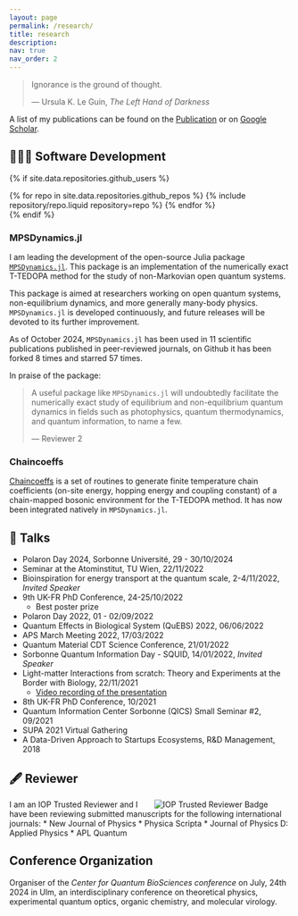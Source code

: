 ```yaml
---
layout: page
permalink: /research/
title: research
description:
nav: true
nav_order: 2
---
```


> Ignorance is the ground of thought.
>
> — Ursula K. Le Guin, *The Left Hand of Darkness*


A list of my publications can be found on the [Publication](https://tfmlax.github.io/publications/) or on [Google Scholar](https://scholar.google.com/citations?hl=fr&user=m4wXC_kAAAAJ&view_op=list_works&sortby=pubdate).

## 👨🏻‍💻 Software Development

{% if site.data.repositories.github_users %}

<div class="repositories d-flex flex-wrap flex-md-row flex-column justify-content-between align-items-center">
  {% for repo in site.data.repositories.github_repos %}
    {% include repository/repo.liquid repository=repo %}
  {% endfor %}
</div>
{% endif %}
	
### MPSDynamics.jl
I am leading the development of the open-source Julia package <a href="https://github.com/shareloqs/MPSDynamics/">`MPSDynamics.jl`</a>. This package is an implementation of the numerically exact T-TEDOPA method for the study of non-Markovian open quantum systems.

This package is aimed at researchers working on open quantum systems, non-equilibrium dynamics, and more generally many-body physics. `MPSDynamics.jl` is developed continuously, and future releases will be devoted to its further improvement.

As of October 2024, `MPSDynamics.jl` has been used in 11 scientific publications published in peer-reviewed journals, on Github it has been forked 8 times and starred 57 times.

In praise of the package:
> A useful package like `MPSDynamics.jl` will undoubtedly facilitate the numerically exact study of equilibrium and non-equilibrium quantum dynamics in fields such as photophysics, quantum thermodynamics, and quantum information, to name a few.
> 
>  — Reviewer 2

### Chaincoeffs
<a href="https://github.com/tfmlaX/Chaincoeffs">Chaincoeffs</a> is a set of routines to generate finite temperature chain coefficients (on-site energy, hopping energy and coupling constant) of a chain-mapped bosonic environment for the T-TEDOPA method. It has now been integrated natively in `MPSDynamics.jl`.

        
## 💬 Talks

* Polaron Day 2024, Sorbonne Université, 29 - 30/10/2024
* Seminar at the Atominstitut, TU Wien, 22/11/2022
* Bioinspiration for energy transport at the quantum scale, 2-4/11/2022, <em>Invited Speaker</em>
* 9th UK-FR PhD Conference, 24-25/10/2022
  * Best poster prize
* Polaron Day 2022, 01 - 02/09/2022
* Quantum Effects in Biological System (QuEBS) 2022, 06/06/2022
* APS March Meeting 2022, 17/03/2022
* Quantum Material CDT Science Conference, 21/01/2022
* Sorbonne Quantum Information Day - SQUID, 14/01/2022, <em>Invited Speaker</em>
* Light-matter Interactions from scratch: Theory and Experiments at the Border with Biology, 22/11/2021
  * <a href="https://www.youtube.com/watch?v=mDMDCKpb1MA">Video recording of the presentation</a>
* 8th UK-FR PhD Conference, 10/2021
* Quantum Information Center Sorbonne (QICS) Small Seminar #2, 09/2021 
* SUPA 2021 Virtual Gathering
* A Data-Driven Approach to Startups Ecosystems</em>, R&D Management, 2018

## 🖋️ Reviewer
<img style="float: right; padding-right:40px; border:5px; max-height:200px; overflow:hidden" src="https://api.accredible.com/v1/frontend/credential_website_embed_image/badge/90872205" title="IOP Trusted Reviewer" alt="IOP Trusted Reviewer Badge"/>
I am an IOP Trusted Reviewer and I have been reviewing submitted manuscripts for the following international journals:
* New Journal of Physics
* Physica Scripta
* Journal of Physics D: Applied Physics
* APL Quantum

## Conference Organization

Organiser of the <em>Center for Quantum BioSciences conference</em> on July, 24th 2024 in Ulm, an interdisciplinary conference on theoretical physics, experimental quantum optics, organic chemistry, and molecular virology.

